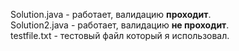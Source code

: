 Solution.java - работает, валидацию __проходит__.  
Solution2.java - работает, валидацию __не проходит__.  
testfile.txt - тестовый файл который я использовал.  
